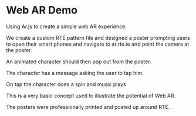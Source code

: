 # Web AR Demo

Using Ar.js to create a simple web AR experience.

We create a custom RTÉ pattern file and designed a poster prompting users to open their smart phones and navigate to ar.rte.ie and point the camera at the poster.

An animated character should then pop out from the poster. 

The character has a message asking the user to tap him.

On tap the character does a spin and music plays

This is a very basic concept used to illustrate the potential of Web AR. 

The posters were professionally printed and posted up around RTÉ.

